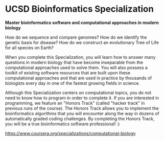 # UCSD Bioinformatics Specialization 

<b>Master bioinformatics software and computational approaches in modern biology</b>

How do we sequence and compare genomes? How do we identify the genetic basis for disease? How do we construct an evolutionary Tree of Life for all species on Earth?

When you complete this Specialization, you will learn how to answer many questions in modern biology that have become inseparable from the computational approaches used to solve them. You will also possess a toolkit of existing software resources that are built upon these computational approaches and that are used in practice by thousands of biologists every day in one of the fastest growing fields in science.

Although this Specialization centers on computational topics, you do not need to know how to program in order to complete it. If you are interested in programming, we feature an "Honors Track" (called "hacker track" in previous runs of the course). The Honors Track allows you to implement the bioinformatics algorithms that you will encounter along the way in dozens of automatically graded coding challenges. By completing the Honors Track, you will be a true bioinformatics software professional! :)

https://www.coursera.org/specializations/computational-biology
